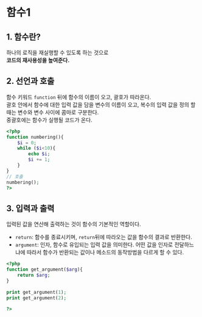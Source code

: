 # 함수1

## 1. 함수란?

하나의 로직을 재실행할 수 있도록 하는 것으로  
**코드의 재사용성을 높여준다.**  

## 2. 선언과 호출

함수 키워드 `function` 뒤에 함수의 이름이 오고, 괄호가 따라온다.  
괄호 안에서 함수에 대한 입력 값을 담을 변수의 이름이 오고, 복수의 입력 값을 정의 할 때는 변수와 변수 사이에 콤마로 구분한다.  
중괄호에는 함수가 실행될 코드가 온다.  

```php
<?php
function numbering(){
    $i = 0;
    while ($i<10){
        echo $i;
        $i += 1;
    }
}
// 호출
numbering();
?>
```

## 3. 입력과 출력
입력된 값을 연산해 출력하는 것이 함수의 기본적인 역할이다.  

* `return`: 함수를 종료시키며, `return`뒤에 따라오는 값을 함수의 결과로 반환한다.  
* `argument`: 인자, 함수로 유입되는 입력 값을 의미한다. 어떤 값을 인자로 전달하느냐에 따라서 함수가 반환되는 값이나 메소드의 동작방법을 다르게 할 수 있다.  

```php
<?php
function get_argument($arg){
    return $arg;
}
 
print get_argument(1);
print get_argument(2);
 
?>
```
